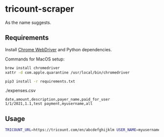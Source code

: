 # tricount-scraper
As the name suggests.

## Requirements
Install [Chrome WebDriver](https://chromedriver.chromium.org/getting-started) and Python dependencies.

Commands for MacOS setup:
```sh
brew install chromedriver
xattr -d com.apple.quarantine /usr/local/bin/chromedriver

pip3 install -r requirements.txt
```

./expenses.csv
```
date,amount,description,payer_name,paid_for_user
1/1/2021,1.1,test payment,myusername,all
```

## Usage
```sh
TRICOUNT_URL=https://tricount.com/en/abcdefghijklm USER_NAME=myusername LOGLEVEL=20 ./main.py
```
